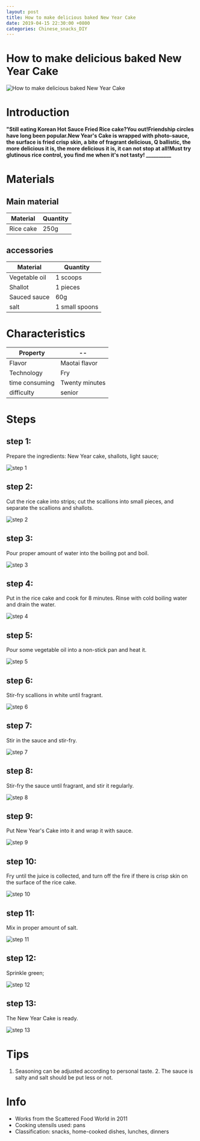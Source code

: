 ```yaml
---
layout: post
title: How to make delicious baked New Year Cake
date: 2019-04-15 22:30:00 +0800
categories: Chinese_snacks_DIY
---
```


# How to make delicious baked New Year Cake

![How to make delicious baked New Year Cake]({{site.baseurl}}/img/431868/431868.jpg)

# Introduction

**"Still eating Korean Hot Sauce Fried Rice cake?You out!Friendship circles have long been popular.New Year's Cake is wrapped with photo-sauce, the surface is fried crisp skin, a bite of fragrant delicious, Q ballistic, the more delicious it is, the more delicious it is, it can not stop at all!Must try glutinous rice control, you find me when it's not tasty! __________**

# Materials


## Main material

Material|Quantity
--|--
Rice cake|250g

## accessories

Material|Quantity
--|--
Vegetable oil|1 scoops
Shallot|1 pieces
Sauced sauce|60g
salt|1 small spoons

# Characteristics

Property|--
--|--
Flavor|Maotai flavor
Technology|Fry
time consuming|Twenty minutes
difficulty|senior

# Steps

## step 1:

Prepare the ingredients: New Year cake, shallots, light sauce;

![step 1]({{site.baseurl}}/img/431868/1.jpg)

## step 2:

Cut the rice cake into strips; cut the scallions into small pieces, and separate the scallions and shallots.

![step 2]({{site.baseurl}}/img/431868/2.jpg)

## step 3:

Pour proper amount of water into the boiling pot and boil.

![step 3]({{site.baseurl}}/img/431868/3.jpg)

## step 4:

Put in the rice cake and cook for 8 minutes. Rinse with cold boiling water and drain the water.

![step 4]({{site.baseurl}}/img/431868/4.jpg)

## step 5:

Pour some vegetable oil into a non-stick pan and heat it.

![step 5]({{site.baseurl}}/img/431868/5.jpg)

## step 6:

Stir-fry scallions in white until fragrant.

![step 6]({{site.baseurl}}/img/431868/6.jpg)

## step 7:

Stir in the sauce and stir-fry.

![step 7]({{site.baseurl}}/img/431868/7.jpg)

## step 8:

Stir-fry the sauce until fragrant, and stir it regularly.

![step 8]({{site.baseurl}}/img/431868/8.jpg)

## step 9:

Put New Year's Cake into it and wrap it with sauce.

![step 9]({{site.baseurl}}/img/431868/9.jpg)

## step 10:

Fry until the juice is collected, and turn off the fire if there is crisp skin on the surface of the rice cake.

![step 10]({{site.baseurl}}/img/431868/10.jpg)

## step 11:

Mix in proper amount of salt.

![step 11]({{site.baseurl}}/img/431868/11.jpg)

## step 12:

Sprinkle green;

![step 12]({{site.baseurl}}/img/431868/12.jpg)

## step 13:

The New Year Cake is ready.

![step 13]({{site.baseurl}}/img/431868/13.jpg)

# Tips

1. Seasoning can be adjusted according to personal taste. 2. The sauce is salty and salt should be put less or not.

# Info

- Works from the Scattered Food World in 2011
- Cooking utensils used: pans
- Classification: snacks, home-cooked dishes, lunches, dinners